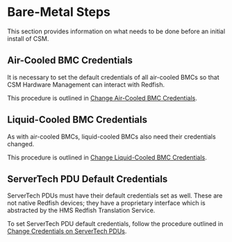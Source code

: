 # Bare-Metal Steps

This section provides information on what needs to be done before
an initial install of CSM.

## Air-Cooled BMC Credentials

It is necessary to set the default credentials of all air-cooled BMCs so that
CSM Hardware Management can interact with Redfish.

This procedure is outlined in [Change Air-Cooled BMC Credentials](Change_River_BMC_Credentials.md).

## Liquid-Cooled BMC Credentials

As with air-cooled BMCs, liquid-cooled BMCs also need their credentials changed.

This procedure is outlined in [Change Liquid-Cooled BMC Credentials](../security_and_authentication/Provisioning_a_Liquid-Cooled_EX_Cabinet_CEC_with_Default_Credentials.md).

## ServerTech PDU Default Credentials

ServerTech PDUs must have their default credentials set as well. These are
not native Redfish devices; they have a proprietary interface which is
abstracted by the HMS Redfish Translation Service.

To set ServerTech PDU default credentials, follow the procedure outlined in
[Change Credentials on ServerTech PDUs](../security_and_authentication/Change_Credentials_on_ServerTech_PDUs.md).

